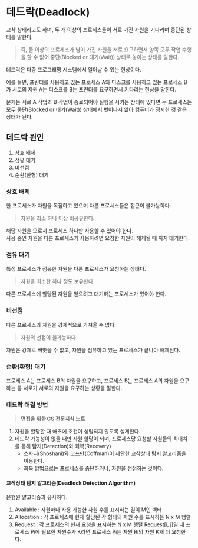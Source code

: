 # 데드락(Deadlock)
교착 상태라고도 하며, 두 개 이상의 프로세스들이 서로 가진 자원을 기다리며 중단된 상태를 말한다. 

> 즉, 둘 이상의 프로세스가 남이 가진 자원을 서로 요구하면서 양쪽 모두 작업 수행을 할 수 없어 중단(Blocked or 대기(Wait)) 상태로 놓이는 상태를 말한다.

데드락은 다중 프로그래밍 시스템에서 일어날 수 있는 현상이다.

예를 들면, 프린터를 사용하고 있는 프로세스 A와 디스크를 사용하고 있는 프로세스 B가 서로의 자원 A는 디스크를 B는 프린터를 요구하면서 기다리는 현상을 말한다.

문제는 서로 A 작업과 B 작업이 종료되어야 실행을 시키는 상태에 있다면 두 프로세스는 모두 중단(Blocked or 대기(Wait)) 상태에서 벗어나지 않아 컴퓨터가 정지한 것 같은 상태가 된다.

## 데드락 원인
1. 상호 배제
2. 점유 대기
3. 비선점
4. 순환(환형) 대기

### 상호 배제 
한 프로세스가 자원을 독점하고 있으며 다른 프로세스들은 접근이 불가능하다.

> 자원을 최소 하나 이상 비공유한다.

해당 자원을 오로지 프로세스 하나만 사용할 수 있어야 한다.<br/>
사용 중인 자원을 다른 프로세스가 사용하려면 요청한 자원이 해제될 때 까지 대기한다.

### 점유 대기
특정 프로세스가 점유한 자원을 다른 프로세스가 요청하는 상태다.

> 자원을 최소한 하나 정도 보유한다.

다른 프로세스에 할당된 자원을 얻으려고 대기하는 프로세스가 있어야 한다.

### 비선점
다른 프로세스의 자원을 강제적으로 가져올 수 없다.

> 자원의 선점이 불가능하다.

자원은 강제로 빼앗을 수 없고, 자원을 점유하고 있는 프로세스가 끝나야 해제된다.

### 순환(환형) 대기
프로세스 A는 프로세스 B의 자원을 요구하고, 프로세스 B는 프로세스 A의 자원을 요구하는 등 서로가 서로의 자원을 요구하는 상황을 말한다.

### 데드락 해결 방법

> **면접을 위한 CS 전문지식 노트**

1. 자원을 할당할 때 애초에 조건이 성립되지 않도록 설계한다.
2. 데드락 가능성이 없을 때만 자원 할당이 되며, 프로세스당 요청할 자원들의 최대치를 통해 탐지(Detection)와 회복(Recovery)
   - 쇼사니(Shoshani)와 코프만(Coffman)이 제안한 교착상태 탐지 알고리즘을 이용한다.
   - 회복 방법으로는 프로세스를 중단하거나, 자원을 선점하는 것이다.

#### 교작상태 탐지 알고리즘(Deadlock Detection Algorithm)
은행원 알고리즘과 유사하다.

1. Available : 자원마다 사용 가능한 자원 수를 표시하는 길이 M인 벡터
2. Allocation : 각 프로세스에 현재 할당된 각 형태의 자원 수를 표시하는 N x M 행렬
3. Request : 각 프로세스의 현재 요청을 표시하는 N x M 행렬 Request[i, j]일 때 프로세스 Pi에 필요한 자원수가 K라면 프로세스 Pi는 자원 Ri의 자원 K개 더 요청한다.

   




